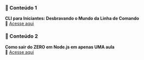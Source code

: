 ### 📌 Conteúdo 1

**CLI para Iniciantes: Desbravando o Mundo da Linha de Comando**  
🔗 [Acesse aqui](https://medium.com/@renan.de.moraes777/cli-para-iniciantes-desbravando-o-mundo-da-linha-de-comando-300f55e53593)

### 📌 Conteúdo 2

**Como sair do ZERO em Node.js em apenas UMA aula**  
🔗 [Acesse aqui](https://youtu.be/hHM-hr9q4mo?si=Gh56tfQ9RiNcW9Q-)